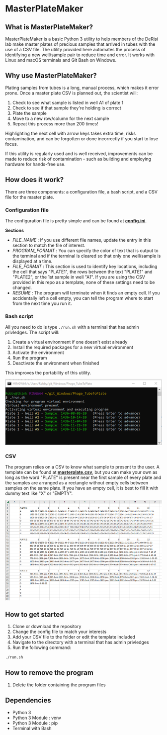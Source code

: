 # MasterPlateMaker

## What is MasterPlateMaker?
MasterPlateMaker is a basic Python 3 utility to help members of the DeRisi lab make master plates of precious samples that arrived in tubes with the use of a CSV file. The utility provided here automates the process of identifying a new well/sample pair to reduce time and error. It works with Linux and macOS terminals and Git Bash on Windows.


## Why use MasterPlateMaker?
Plating samples from tubes is a long, manual process, which makes it error prone. Once a master plate CSV is planned out, the scientist will:
1. Check to see what sample is listed in well A1 of plate 1
2. Check to see if that sample they're holding is correct
3. Plate the sample
4. Move to a new row/column for the next sample
5. Repeat this process more than 200 times!

Highlighting the next cell with arrow keys takes extra time, risks contamination, and can be forgotten or done incorrectly if you start to lose focus.

If this utility is regularly used and is well received, improvements can be made to reduce risk of contamination - such as building and employing hardware for hands-free use.

## How does it work?

There are three components: a configuration file, a bash script, and a CSV file for the master plate.

### Configuration file
The configuration file is pretty simple and can be found at [**config.ini**](config.ini).

**Sections**
* *FILE_NAME* : If you use different file names, update the entry in this section to match the file of interest.
* *PROGRAM_FORMAT* : You can specify the color of text that is output to the terminal and if the terminal is cleared so that only one well/sample is displayed at a time.
* *FILE_FORMAT* : This section is used to identify key locations, including the cell that says "PLATE1", the rows between the text "PLATE1" and "PLATE2", or the 1st sample in well "A1". If you are using the CSV provided in this repo as a template, none of these settings need to be changed.
* *RESUME* : The program will terminate when it finds an empty cell. If you accidentally left a cell empty, you can tell the program where to start from the next time you run it.

### Bash script
All you need to do is type `./run.sh` with a terminal that has admin privledges. The script will:
1. Create a virtual environment if one doesn't exist already
2. Install the required packages for a new virtual environment
3. Activate the environment
4. Run the program
5. Deactivate the environment when finished

This improves the portability of this utility.

![Example interface](readme_figure_interface.png)

### CSV
The program relies on a CSV to know what sample to present to the user. A template can be found at [**masterplate.csv**](masterplate.csv), but you can make your own as long as the word "PLATE" is present near the first sample of every plate and the samples are arranged as a rectangle without empty cells between samples on the same plate. If you have an empty cell, it is best to fill it with dummy text like "X" or "EMPTY".

<img src="readme_figure_csv.png" width="800">

## How to get started
1. Clone or download the repository
2. Change the config file to match your interests
3. Add your CSV file to the folder or edit the template included
4. Navigate to the directory with a terminal that has admin privledges
5. Run the following command:
```bash
./run.sh
```

## How to remove the program
1. Delete the folder containing the program files

## Dependencies
* Python 3
* Python 3 Module : venv
* Python 3 Module : pip
* Terminal with Bash